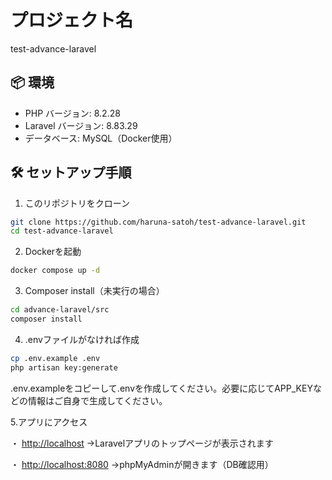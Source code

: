 # プロジェクト名

test-advance-laravel

## 📦 環境
- PHP バージョン: 8.2.28
- Laravel バージョン: 8.83.29
- データベース: MySQL（Docker使用）

## 🛠 セットアップ手順

1. このリポジトリをクローン
```bash
git clone https://github.com/haruna-satoh/test-advance-laravel.git
cd test-advance-laravel
```

2. Dockerを起動
```bash
docker compose up -d
```

3. Composer install（未実行の場合）
```bash
cd advance-laravel/src
composer install
```


4. .envファイルがなければ作成
```bash
cp .env.example .env
php artisan key:generate
```
.env.exampleをコピーして.envを作成してください。必要に応じてAPP_KEYなどの情報はご自身で生成してください。

5.アプリにアクセス

・ [http://localhost](http://localhost)
    →Laravelアプリのトップページが表示されます

・ [http://localhost:8080](http://localhost:8080)
    →phpMyAdminが開きます（DB確認用）
